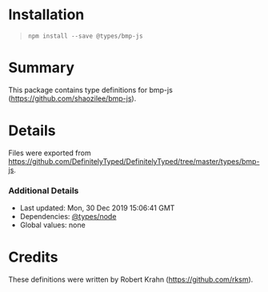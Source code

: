 # Installation
> `npm install --save @types/bmp-js`

# Summary
This package contains type definitions for bmp-js (https://github.com/shaozilee/bmp-js).

# Details
Files were exported from https://github.com/DefinitelyTyped/DefinitelyTyped/tree/master/types/bmp-js.

### Additional Details
 * Last updated: Mon, 30 Dec 2019 15:06:41 GMT
 * Dependencies: [@types/node](https://npmjs.com/package/@types/node)
 * Global values: none

# Credits
These definitions were written by Robert Krahn (https://github.com/rksm).
